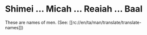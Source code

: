 # Shimei ... Micah ... Reaiah ... Baal

These are names of men. (See: [[rc://en/ta/man/translate/translate-names]])

